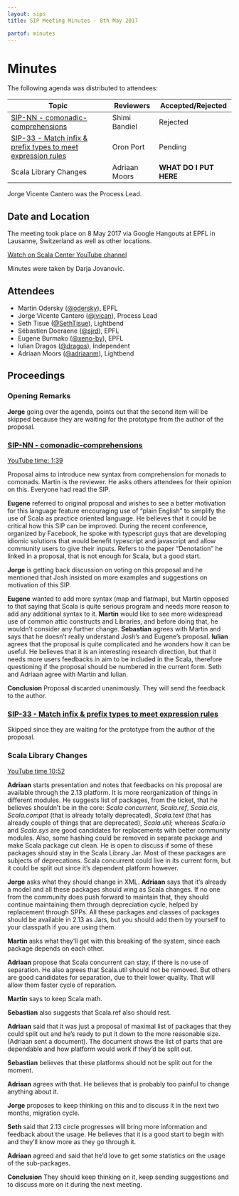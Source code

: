 ```yaml
---
layout: sips
title: SIP Meeting Minutes - 8th May 2017

partof: minutes
---
```


# Minutes

The following agenda was distributed to attendees:

|Topic|Reviewers| Accepted/Rejected |
| --- | --- | --- |
| [SIP-NN - comonadic-comprehensions](http://docs.scala-lang.org/sips/comonadic-comprehensions.html) | Shimi Bandiel | Rejected |
| [SIP-33 - Match infix & prefix types to meet expression rules](http://docs.scala-lang.org/sips/make-types-behave-like-expressions.html)| Oron Port | Pending |
|Scala Library Changes|Adriaan Moors| **WHAT DO I PUT HERE** |

Jorge Vicente Cantero was the Process Lead.


## Date and Location
The meeting took place on 8 May 2017 via Google Hangouts at EPFL in Lausanne, Switzerland as well as other locations.

[Watch on Scala Center YouTube channel](https://youtu.be/6rKa4OV7GfM)

Minutes were taken by Darja Jovanovic.

## Attendees

* Martin Odersky ([@odersky](https://github.com/odersky)), EPFL
* Jorge Vicente Cantero ([@jvican](https://github.com/jvican)), Process Lead
* Seth Tisue ([@SethTisue](https://github.com/SethTisue)), Lightbend
* Sébastien Doeraene ([@sjrd](https://github.com/sjrd)), EPFL
* Eugene Burmako ([@xeno-by](https://github.com/xeno-by)), EPFL
* Iulian Dragos ([@dragos](https://github.com/dragos)), Independent
* Adriaan Moors ([@adriaanm](https://github.com/adriaanm)), Lightbend


## Proceedings
### Opening Remarks

**Jorge** going over the agenda, points out that the second item will be skipped because they are waiting for the prototype from the author of the proposal.

### [SIP-NN - comonadic-comprehensions](http://docs.scala-lang.org/sips/comonadic-comprehensions.html)
[YouTube time: 1:39](https://youtu.be/6rKa4OV7GfM?t=99)

Proposal aims to introduce new syntax from comprehension for monads to comonads.
Martin is the reviewer. He asks others attendees for their opinion on this.  Everyone had read the SIP.

**Eugene** referred to original proposal and wishes to see a better motivation for this language feature encouraging use of “plain English” to simplify the use of Scala as practice oriented language. He believes that it could be critical how this SIP can be improved. During the recent conference, organized by Facebook, he spoke with typescript guys that are developing idiomic solutions that would benefit typescript and javascript and allow community users to give their inputs.
Refers to the paper “Denotation” he linked in a proposal, that is not enough for Scala, but a good start.

**Jorge** is getting back discussion on voting on this proposal and he mentioned that Josh insisted on more examples and suggestions on motivation of this SIP.

**Eugene** wanted to add more syntax (map and flatmap), but Martin opposed to that saying that Scala is quite serious program and needs more reason to add any additional syntax to it. **Martin** would like to see more widespread use of common attic constructs and Libraries, and before doing that, he wouldn’t consider any further change. **Sebastian** agrees with Martin and says that he doesn’t really understand Josh’s and Eugene’s proposal. **Iulian** agrees that the proposal is quite complicated and he wonders how it can be useful. He believes that it is an interesting research direction, but that it needs more users feedbacks in aim to be included in the Scala, therefore questioning if the proposal should be numbered in the current form. Seth and Adriaan agree with Martin and Iulian.

**Conclusion** Proposal discarded unanimously. They will send the feedback to the author.

### [SIP-33 - Match infix & prefix types to meet expression rules](http://docs.scala-lang.org/sips/make-types-behave-like-expressions.html)

Skipped since they are waiting for the prototype from the author of the proposal.

### Scala Library Changes
 [YouTube time 10:52](https://youtu.be/6rKa4OV7GfM?t=652)

 **Adriaan** starts presentation and notes that feedbacks on his proposal are available through the 2.13 platform. It is more reorganization of things in different modules. He suggests list of packages, from the ticket, that he believes shouldn’t be in the core:
 *Scala concurrent*, *Scala.ref*, *Scala.cis*, *Scala.compat* (that is already totally deprecated), *Scala.text* (that has already couple of things that are deprecated), *Scala.util*; whereas *Scala.io* and *Scala.sys* are good candidates for replacements with better community modules.
 Also, some hashing could be removed in separate package and make Scala package cut clean. He is open to discuss if some of these packages should stay in the Scala Library Jar. Most of these packages are subjects of deprecations.
 Scala concurrent could live in its current form, but it could be split out since it’s dependent platform however.

 **Jorge** asks what they should change in XML. **Adriaan** says that it’s already a model and all these packages should wing as Scala changes. If no one from the community does push forward to maintain that, they should continue maintaining them through depreciation cycle, helped by replacement through SPPs. All these packages and classes of packages should be available in 2.13 as Jars, but you should add them by yourself to your classpath if you are using them.

 **Martin** asks what they’ll get with this breaking of the system, since each package depends on each other.

 **Adriaan** propose that Scala concurrent can stay, if there is no use of separation. He also agrees that Scala.util should not be removed. But others are good candidates for separation, due to their lower quality. That will allow them faster cycle of reparation.

 **Martin** says to keep Scala math.

 **Sebastian** also suggests that Scala.ref also should rest.

 **Adriaan** said that it was just a proposal of maximal list of packages that they could split out and he’s ready to put it down to the more reasonable size. (Adriaan sent a document). The document shows the list of parts that are dependable and how platform would work if they’d be split out.

 **Sebastian** believes that these platforms should not be split out for the moment.

 **Adriaan** agrees with that. He believes that is probably too painful to change anything about it.

 **Jorge** proposes to keep thinking on this and to discuss it in the next two months, migration cycle.  

 **Seth** said that 2.13 circle progresses will bring more information and feedback about the usage. He believes that it is a good start to begin with and they’ll know more as they go through it.

 **Adriaan** agreed and said that he’d love to get some statistics on the usage of the sub-packages.

**Conclusion** They should keep thinking on it, keep sending suggestions and to discuss more on it during the next meeting.
